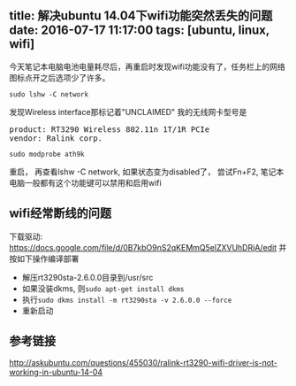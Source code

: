 title: 解决ubuntu 14.04下wifi功能突然丢失的问题
date: 2016-07-17 11:17:00
tags: [ubuntu, linux, wifi]
---

今天笔记本电脑电池电量耗尽后，再重启时发现wifi功能没有了，任务栏上的网络图标点开之后选项少了许多。
<!--more-->

```
sudo lshw -C network
```
发现Wireless interface那标记着"UNCLAIMED"
我的无线网卡型号是
<pre>
product: RT3290 Wireless 802.11n 1T/1R PCIe
vendor: Ralink corp.
</pre>

```
sudo modprobe ath9k
```
重启， 再查看lshw -C network, 如果状态变为disabled了，
尝试Fn+F2, 笔记本电脑一般都有这个功能键可以禁用和启用wifi

## wifi经常断线的问题
下载驱动: https://docs.google.com/file/d/0B7kbO9nS2qKEMmQ5elZXVUhDRjA/edit
并按如下操作编译部署

* 解压rt3290sta-2.6.0.0目录到/usr/src
* 如果没装dkms, 则`sudo apt-get install dkms`
* 执行`sudo dkms install -m rt3290sta -v 2.6.0.0 --force`
* 重新启动

## 参考链接
http://askubuntu.com/questions/455030/ralink-rt3290-wifi-driver-is-not-working-in-ubuntu-14-04

